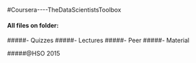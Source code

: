 #Coursera----TheDataScientistsToolbox


#### All files on folder:
#####- Quizzes
#####- Lectures
#####- Peer
#####- Material

#####@HSO 2015 
